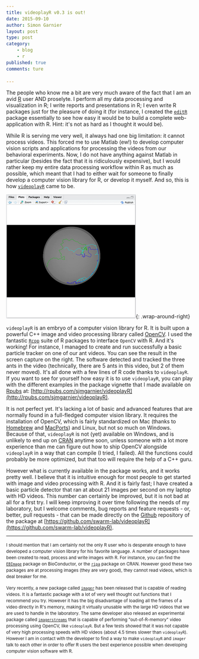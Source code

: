 ```yaml
---
title: videoplayR v0.3 is out!
date: 2015-09-10
author: Simon Garnier
layout: post
type: post
category:
    - blog
    - r
published: true
comments: ture

---
```


The people who know me a bit are very much aware of the fact that I am an avid [R](http://www.r-project.org) user AND proselyte. I perform all my data processing and visualization in R; I write reports and presentations in R; I even write R packages just for the pleasure of doing it (for instance, I created the [`editR`](https://github.com/swarm-lab/editR) package essentially to see how easy it would be to build a complete web-application with R. Hint: it's not as hard as I thought it would be).

While R is serving me very well, it always had one big limitation: it cannot process videos. This forced me to use Matlab (ew!) to develop computer vision scripts and applications for processing the videos from our behavioral experiments. Now, I do not have anything against Matlab in particular (besides the fact that it is ridiculously expensive), but I would rather keep my entire data processing workflow within R as much as possible, which meant that I had to either wait for someone to finally develop a computer vision library for R, or develop it myself. And so, this is how [`videoplayR`](https://github.com/swarm-lab/videoplayR) came to be.

![Trajectories of three ants tracked with `videoplayR`](/img/posts/2015-09-10-videoplayR-v0.3-is-out/tracks.png){: .wrap-around-right}

`videoplayR` is an embryo of a computer vision library for R. It is built upon a powerful C++ image and video processing library called [OpenCV](http://opencv.org/). I used the fantastic [`Rcpp`](http://www.rcpp.org/) suite of R packages to interface `OpenCV` with R. And it's working! For instance, I managed to create and run successfully a basic particle tracker on one of our ant videos. You can see the result in the screen capture on the right. The software detected and tracked the three ants in the video (technically, there are 5 ants in this video, but 2 of them never moved). It's all done with a few lines of R code thanks to `videoplayR`. If you want to see for yourself how easy it is to use `videoplayR`, you can play with the different examples in the package vignette that I made available on [Rpubs](http://rpubs.com/) at: [http://rpubs.com/sjmgarnier/videoplayR](http://rpubs.com/sjmgarnier/videoplayR).

It is not perfect yet. It's lacking a lot of basic and advanced features that are normally found in a full-fledged computer vision library. It requires the installation of OpenCV, which is fairly standardized on Mac (thanks to [Homebrew](http://brew.sh/) and [MacPorts](https://www.macports.org/)) and Linux, but not so much on Windows. Because of that, `videoplayR` is not (yet) available on Windows, and is unlikely to end up on [CRAN](https://cran.r-project.org/) anytime soon, unless someone with a lot more experience than me can figure out how to ship OpenCV alongside `videoplayR` in a way that can compile (I tried, I failed). All the functions could probably be more optimized, but that too will require the help of a C++ guru.

However what is currently available in the package works, and it works pretty well. I believe that it is intuitive enough for most people to get started with image and video processing with R. And it is fairly fast; I have created a basic particle detector that ran at about 21 images per second on my laptop with HD videos. This number can certainly be improved, but it is not bad at all for a first try. I will keep improving it over time following the needs of my laboratory, but I welcome comments, bug reports and feature requests - or, better, pull requests - that can be made directly on the [Github](https://github.com/) repository of the package at [https://github.com/swarm-lab/videoplayR](https://github.com/swarm-lab/videoplayR).

---

<small>I should mention that I am certainly not the only R user who is desperate enough to have developed a computer vision library for his favorite language. A number of packages have been created to read, process and write images with R. For instance, you can find the  [`EBImage`](http://bioconductor.org/packages/release/bioc/html/EBImage.html) package on BioConductor, or the [`ripa`](https://cran.r-project.org/web/packages/ripa/ripa.pdf) package on CRAN. However good these two packages are at processing images (they are very good), they cannot read videos, which is deal breaker for me.</small>

<small>Very recently, a new package called [`imager`](http://dahtah.github.io/imager/) has been released that is capable of reading videos. It is a fantastic package with a lot of very well thought out functions that I recommend you try. However it has the big disadvantage of loading all the frames of a video directly in R's memory, making it virtually unusable with the large HD videos that we are used to handle in the laboratory. The same developer also released an experimental package called [`imagerstreams`](https://github.com/dahtah/imagerstreams) that is capable of performing "out-of-R-memory" video processing using OpenCV, like `videoplayR`. But a few tests showed that it was not capable of very high processing speeds with HD videos (about 4.5 times slower than `videoplayR`). However I am in contact with the developer to find a way to make `videoplayR` and `imager` talk to each other in order to offer R users the best experience possible when developing computer vision software with R.</small>
